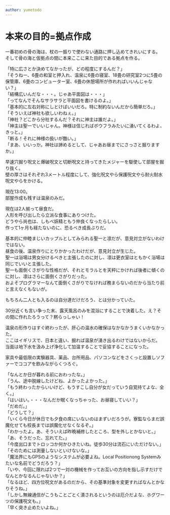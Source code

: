 ```yaml
---
author: yumetodo
---
```


# 本来の目的=拠点作成

一番初めの骨の海は、杖の一振りで使わない通路に押し込めてきれいにする。  
そして骨の海と仮拠点の間に本来ここに来た目的である拠点を作る。

「特に広さとか決めてなかったが、どの程度にするんだ？」  
「そうねー、6畳の和室と押入れ、温泉に6畳の寝室、18畳の研究室2つに5畳の保管庫、6畳のコンピューター室、6畳の休憩場所が作れればいいんじゃない？」  
「結構広いんだな・・・。じゃあ平面図は・・・」  
「ってなんでそんなサラサラと平面図を書けるのよ。」  
「基本的に左右対称にしとけばいいだろ。特に制約ないんだから簡単だろ。」  
「そういえば神社も欲しいわねぇ。」  
「神社？どこから分社するんだ？それに神主は誰だよ。」  
「神主は聖一でいいじゃん。神様は信じればボウフラみたいに湧いてくるわよ、きっと。」  
「断る！それに神様の扱いが酷い。」  
「まあ、いいっか。神社は諦めるとして、じゃあお昼までにさっさと掘りますか。」

早速穴掘り呪文と爆破呪文と切断呪文と持ってきたメジャーを駆使して部屋を掘り抜く。  
壁の厚さはそれぞれ3メートル程度にして、強化呪文やら保護呪文やら耐火耐水呪文やらをかける。

現在13:00。  
部屋作成も残すは温泉のみだ。

現在は2人揃って昼食だ。  
人形を呼び出したら立派な食事にありつけた。  
どうやら尚也は、しもべ妖精ともう仲良くなったらしい。  
作って1ヶ月も経たないのに、恐るべき成長ぶりだ。

基本的に仲睦まじいカップルとしてみられる聖一と凛だが、意見対立がないわけではない。  
昼食の後、温泉作りにとりかかったわけだが、意見対立が生じた。  
聖一は浴場は男女分けるべきと主張したのに対し、凛は更衣室はともかく浴場は同じでいいと主張した。  
聖一も面倒くさがりな性格だが、それとモラルとを天秤にかければ後者に傾くのに対し、凛はさらに面倒くさがりだった。  
およそプログラマーなんて面倒くさがりでなければ務まらないのだから当たり前と言えなくもないが。

もちろん二人とも入るのは自分達だけだろう、とは分かっていた。

30分近くも言い争った末、露天風呂のみを混浴にすることで決着した。え？その間に作れたろうって？黙らっしゃい！

温泉の形作りはすぐ終わったが、肝心の温水の確保はなかなかうまくいかなかった。  
ここはイギリスで、日本と違い、掘れば温泉が湧き出るわけではないからだ。  
当面は地下水を汲み上げ浄化して加温することで妥協することになった。

家具や最低限の実験器具、薬品、台所用品、パソコンなどをさくっと設置しソファーでココアを飲みながらくつろぐ。

「なんとか日が暮れる前におわったな。」  
「うん、途中脱線したけどね、よかったよかった。」  
「もう終わったからいいけど、もうすこし自分が女だっていう自覚持てよな、全く。」  
「はいはい。・・・なんだか眠くなっちゃった、お昼寝していい？」  
「だめだ。」  
「どうして？」  
「いくら今日が休日でも夕食の席にいないのはまずいだろうが。寮監ならまだ誤魔化せても校長までは誤魔化せなくなるぞ。」  
「わかったよ。あ、そういえば昨晩補修したところ、型を外しとかないと。」  
「あ、そうだった、忘れてた。」  
「今度出口までトロッコか何かひきたいね。徒歩30分は流石にいただけない。」  
「そのためには測量しないといけないな。」  
「魔法界にもGPSのようなシステムが必要よね。Local Positionong Systemみたいな名前でどうだろう？」  
「いや、今回に限れば2つで一対の機械を作ってお互いの方向を指し示すだけでなんとかなるんじゃないか？」  
「なるほど、四方位呪文があるのだから、その基準対象を変更すればなんとかなりそうね。」  
「しかし無線通信がこうもことごとく潰されるというのは厄介だよな、ホグワーツの保護呪文も。」  
「早く突き止めたいよね。」
